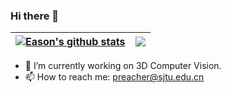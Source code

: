 ### Hi there 👋


| <a href="https://northpointer.xyz/"><img align="center" src="https://github-readme-stats-git-masterrstaa-rickstaa.vercel.app/api?username=Easonyesheng&show_icons=true&title_color=fff&icon_color=79ff97&text_color=9f9f9f&bg_color=151515&hide_border=true&hide=contribs&line_height=24" alt="Eason's github stats" /></a> | <a href="https://northpointer.xyz/"><img align="center" src="https://github-readme-stats-git-masterrstaa-rickstaa.vercel.app/api/top-langs/?username=Easonyesheng&layout=compact&show_icons=true&title_color=fff&icon_color=79ff97&text_color=9f9f9f&bg_color=151515&hide_border=true&langs_count=4" /></a> |
| ------------- | ------------- |
<!-- [![Top Langs](https://github-readme-stats.vercel.app/api/top-langs/?username=Easonyesheng&layout=compact)](https://github.com/anuraghazra/github-readme-stats) -->

- 🔭 I’m currently working on 3D Computer Vision.
- 📫 How to reach me: preacher@sjtu.edu.cn
